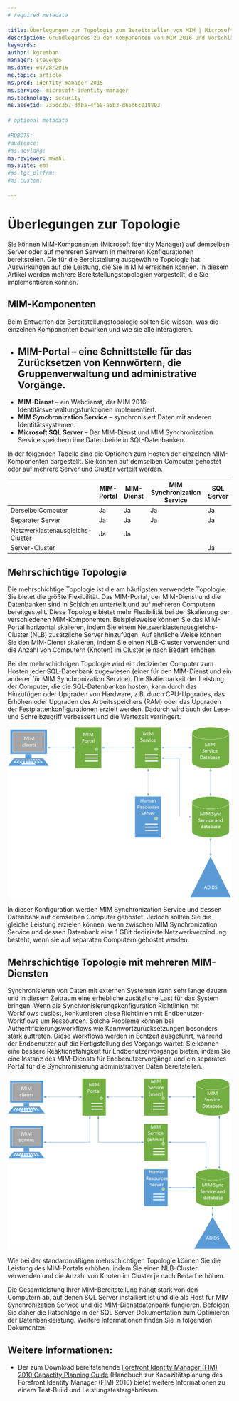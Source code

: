 ```yaml
---
# required metadata

title: Überlegungen zur Topologie zum Bereitstellen von MIM | Microsoft Identity Manager
description: Grundlegendes zu den Komponenten von MIM 2016 und Vorschläge, wie Sie diese in Ihrer Umgebung bereitstellen können.
keywords:
author: kgremban
manager: stevenpo
ms.date: 04/28/2016
ms.topic: article
ms.prod: identity-manager-2015
ms.service: microsoft-identity-manager
ms.technology: security
ms.assetid: 735dc357-dfba-4f68-a5b3-d66d6c018803

# optional metadata

#ROBOTS:
#audience:
#ms.devlang:
ms.reviewer: mwahl
ms.suite: ems
#ms.tgt_pltfrm:
#ms.custom:

---
```



# Überlegungen zur Topologie
Sie können MIM-Komponenten (Microsoft Identity Manager) auf demselben Server oder auf mehreren Servern in mehreren Konfigurationen bereitstellen. Die für die Bereitstellung ausgewählte Topologie hat Auswirkungen auf die Leistung, die Sie in MIM erreichen können. In diesem Artikel werden mehrere Bereitstellungstopologien vorgestellt, die Sie implementieren können.

## MIM-Komponenten
Beim Entwerfen der Bereitstellungstopologie sollten Sie wissen, was die einzelnen Komponenten bewirken und wie sie alle interagieren.

- **MIM-Portal** – eine Schnittstelle für das Zurücksetzen von Kennwörtern, die Gruppenverwaltung und administrative Vorgänge.
    -
- **MIM-Dienst** – ein Webdienst, der MIM 2016-Identitätsverwaltungsfunktionen implementiert.
- **MIM Synchronization Service** – synchronisiert Daten mit anderen Identitätssystemen.
- **Microsoft SQL Server** – Der MIM-Dienst und MIM Synchronization Service speichern ihre Daten beide in SQL-Datenbanken.

In der folgenden Tabelle sind die Optionen zum Hosten der einzelnen MIM-Komponenten dargestellt. Sie können auf demselben Computer gehostet oder auf mehrere Server und Cluster verteilt werden.

| | MIM-Portal | MIM-Dienst | MIM Synchronization Service | SQL Server |
| --- | --- | --- | --- | --- |
| Derselbe Computer | Ja | Ja | Ja | Ja |
| Separater Server | Ja | Ja | Ja | Ja |
| Netzwerklastenausgleichs-Cluster | Ja | Ja | | |
| Server-Cluster | | | | Ja |


## Mehrschichtige Topologie
Die mehrschichtige Topologie ist die am häufigsten verwendete Topologie. Sie bietet die größte Flexibilität. Das MIM-Portal, der MIM-Dienst und die Datenbanken sind in Schichten unterteilt und auf mehreren Computern bereitgestellt. Diese Topologie bietet mehr Flexibilität bei der Skalierung der verschiedenen MIM-Komponenten. Beispielsweise können Sie das MIM-Portal horizontal skalieren, indem Sie einem Netzwerklastenausgleichs-Cluster (NLB) zusätzliche Server hinzufügen. Auf ähnliche Weise können Sie den MIM-Dienst skalieren, indem Sie einen NLB-Cluster verwenden und die Anzahl von Computern (Knoten) im Cluster je nach Bedarf erhöhen.

Bei der mehrschichtigen Topologie wird ein dedizierter Computer zum Hosten jeder SQL-Datenbank zugewiesen (einer für den MIM-Dienst und ein anderer für MIM Synchronization Service). Die Skalierbarkeit der Leistung der Computer, die die SQL-Datenbanken hosten, kann durch das Hinzufügen oder Upgraden von Hardware, z.B. durch CPU-Upgrades, das Erhöhen oder Upgraden des Arbeitsspeichers (RAM) oder das Upgraden der Festplattenkonfigurationen erzielt werden. Dadurch wird auch der Lese- und Schreibzugriff verbessert und die Wartezeit verringert.

![Diagramm: mehrschichtige Topologie in MIM](media/MIM-topo-multitier.png)

In dieser Konfiguration werden MIM Synchronization Service und dessen Datenbank auf demselben Computer gehostet. Jedoch sollten Sie die gleiche Leistung erzielen können, wenn zwischen MIM Synchronization Service und dessen Datenbank eine 1 GBit dedizierte Netzwerkverbindung besteht, wenn sie auf separaten Computern gehostet werden.


## Mehrschichtige Topologie mit mehreren MIM-Diensten
Synchronisieren von Daten mit externen Systemen kann sehr lange dauern und in diesem Zeitraum eine erhebliche zusätzliche Last für das System bringen. Wenn die Synchronisierungskonfiguration Richtlinien mit Workflows auslöst, konkurrieren diese Richtlinien mit Endbenutzer-Workflows um Ressourcen. Solche Probleme können bei Authentifizierungsworkflows wie Kennwortzurücksetzungen besonders stark auftreten. Diese Workflows werden in Echtzeit ausgeführt, während der Endbenutzer auf die Fertigstellung des Vorgangs wartet. Sie können eine bessere Reaktionsfähigkeit für Endbenutzervorgänge bieten, indem Sie eine Instanz des MIM-Diensts für Endbenutzervorgänge und ein separates Portal für die Synchronisierung administrativer Daten bereitstellen.

![Diagramm: mehrschichtige Topologie in mehreren MIM-Diensten](media/MIM-topo-multitier-multiservice.png)

Wie bei der standardmäßigen mehrschichtigen Topologie können Sie die Leistung des MIM-Portals erhöhen, indem Sie einen NLB-Cluster verwenden und die Anzahl von Knoten im Cluster je nach Bedarf erhöhen.

Die Gesamtleistung Ihrer MIM-Bereitstellung hängt stark von den Computern ab, auf denen SQL Server installiert ist und die als Host für MIM Synchronization Service und die MIM-Dienstdatenbank fungieren. Befolgen Sie daher die Ratschläge in der SQL Server-Dokumentation zum Optimieren der Datenbankleistung. Weitere Informationen finden Sie in folgenden Dokumenten:

## Weitere Informationen:
- Der zum Download bereitstehende [Forefront Identity Manager (FIM) 2010 Capactity Planning Guide](http://go.microsoft.com/fwlink/?LinkId=200180) (Handbuch zur Kapazitätsplanung des Forefront Identity Manager (FIM) 2010) bietet weitere Informationen zu einem Test-Build und Leistungstestergebnissen.


<!--HONumber=May16_HO3-->


